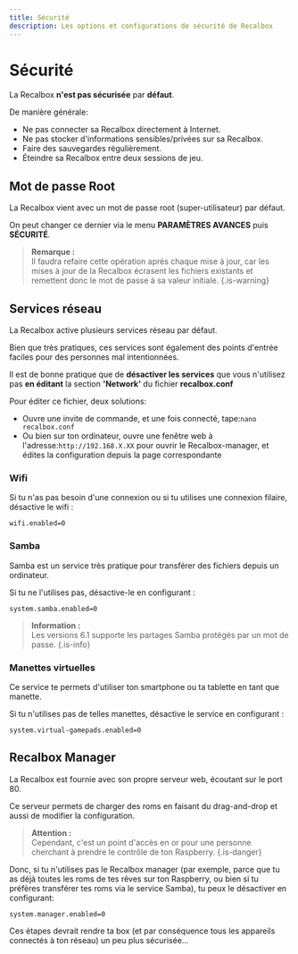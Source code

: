 ```yaml
---
title: Sécurité
description: Les options et configurations de sécurité de Recalbox
---
```


# Sécurité

La Recalbox **n'est pas sécurisée** par **défaut**.

De manière générale:

* Ne pas connecter sa Recalbox directement à Internet. 
* Ne pas stocker d'informations sensibles/privées sur sa Recalbox. 
* Faire des sauvegardes régulièrement. 
* Éteindre sa Recalbox entre deux sessions de jeu.

## Mot de passe Root

La Recalbox vient avec un mot de passe root \(super-utilisateur\) par défaut.  
  
On peut changer ce dernier via le menu **PARAMÈTRES AVANCES** puis **SÉCURITÉ**_._


>**Remarque :**  
>Il faudra refaire cette opération après chaque mise à jour, car les mises à jour de la Recalbox écrasent les fichiers existants et remettent donc le mot de passe à sa valeur initiale.
{.is-warning}

## Services réseau <a id="services-reseau"></a>

La Recalbox active plusieurs services réseau par défaut.  
  
Bien que très pratiques, ces services sont également des points d'entrée faciles pour des personnes mal intentionnées.

Il est de bonne pratique que de **désactiver les services** que vous n'utilisez pas **en éditant** la section **'Network'** du fichier **recalbox.conf**

Pour éditer ce fichier, deux solutions:

* Ouvre une invite de commande, et une fois connecté, tape:`nano recalbox.conf` 
* Ou bien sur ton ordinateur, ouvre une fenêtre web à l'adresse:`http://192.168.X.XX` pour ouvrir le Recalbox-manager, et édites la configuration depuis la page correspondante 

### Wifi

Si tu n'as pas besoin d'une connexion ou si tu utilises une connexion filaire, désactive le wifi :

```text
wifi.enabled=0
```



### Samba <a id="samba"></a>

Samba est un service très pratique pour transférer des fichiers depuis un ordinateur.

Si tu ne l'utilises pas, désactive-le en configurant :

```text
system.samba.enabled=0
```


>**Information :**  
>Les versions 6.1 supporte les partages Samba protégés par un mot de passe.
{.is-info}



### Manettes virtuelles <a id="manettes-virtuelles"></a>

Ce service te permets d'utiliser ton smartphone ou ta tablette en tant que manette.

Si tu n'utilises pas de telles manettes, désactive le service en configurant :

```text
system.virtual-gamepads.enabled=0
```

## Recalbox Manager

La Recalbox est fournie avec son propre serveur web, écoutant sur le port 80.  
  
Ce serveur permets de charger des roms en faisant du drag-and-drop et aussi de modifier la configuration.


>**Attention :**  
>Cependant, c'est un point d'accès en or pour une personne cherchant à prendre le contrôle de ton Raspberry.
{.is-danger}

Donc, si tu n'utilises pas le Recalbox manager \(par exemple, parce que tu as déjà toutes les roms de tes rêves sur ton Raspberry, ou bien si tu préfères transférer tes roms via le service Samba\), tu peux le désactiver en configurant:

```text
system.manager.enabled=0
```

Ces étapes devrait rendre ta box \(et par conséquence tous les appareils connectés à ton réseau\) un peu plus sécurisée...


